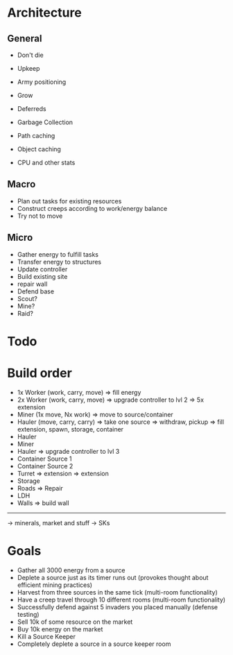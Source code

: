 Architecture
============

General
-------


- Don't die
- Upkeep
- Army positioning
- Grow
- Deferreds

- Garbage Collection
- Path caching
- Object caching
- CPU and other stats


Macro
-----

- Plan out tasks for existing resources
- Construct creeps according to work/energy balance
- Try not to move

Micro
-----

- Gather energy to fulfill tasks
- Transfer energy to structures
- Update controller
- Build existing site
- repair wall
- Defend base
- Scout?
- Mine?
- Raid?

Todo
====


Build order
===========

- 1x Worker (work, carry, move)
 => fill energy
- 2x Worker (work, carry, move)
 => upgrade controller to lvl 2
 => 5x extension
- Miner (1x move, Nx work)
 => move to source/container
- Hauler (move, carry, carry)
 => take one source
 => withdraw, pickup
 => fill extension, spawn, storage, container
- Hauler
- Miner
- Hauler
 => upgrade controller to lvl 3
- Container Source 1
- Container Source 2
- Turret
 => extension
 => extension
- Storage
- Roads
 => Repair
- LDH
- Walls
 => build wall

------------------
-> minerals, market and stuff
-> SKs

Goals
=====

- Gather all 3000 energy from a source
- Deplete a source just as its timer runs out (provokes thought about efficient mining practices)
- Harvest from three sources in the same tick (multi-room functionality)
- Have a creep travel through 10 different rooms (multi-room functionality)
- Successfully defend against 5 invaders you placed manually (defense testing)
- Sell 10k of some resource on the market
- Buy 10k energy on the market
- Kill a Source Keeper
- Completely deplete a source in a  source keeper room
